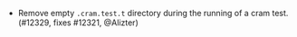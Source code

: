- Remove empty `.cram.test.t` directory during the running of a cram test.
  (#12329, fixes #12321, @Alizter)
